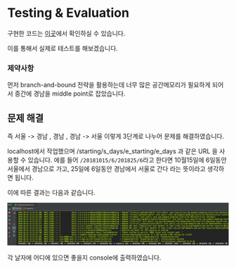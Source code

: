# Testing & Evaluation

구현한 코드는 [이곳](/2018_2/DataStructureDesign/code)에서 확인하실 수 있습니다.

이를 통해서 실제로 테스트를 해보겠습니다.

### 제약사항

먼저 branch-and-bound 전략을 활용하는데 너무 많은 공간메모리가 필요하게 되어서 중간에 경남을 middle point로 잡았습니다.

## 문제 해결

즉 서울 -> 경남 , 경남 , 경남 -> 서울 이렇게 3단계로 나누어 문제를 해결하였습니다.

localhost에서 작업했으며 /starting/s_days/e_starting/e_days 과 같은 URL 을 사용할 수 있습니다. 에를 들어 `/20181015/6/201825/6`라고 한다면 10월15일에 6일동안 서울에서 경남으로 가고, 25일에 6일동안 경남에서 서울로 간다 라는 뜻이라고 생각하면 됩니다.

이에 따른 결과는 다음과 같습니다. 

![result](../imgs/result.png)

각 날자에 어디에 있으면 좋을지 console에 출력하였습니다.

